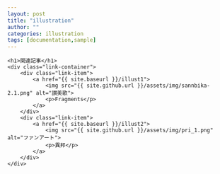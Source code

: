 ```yaml
---
layout: post
title: "illustration"
author: ""
categories: illustration
tags: [documentation,sample]
---
```

<html lang="ja">
<head>
    <meta charset="UTF-8">
    <meta name="viewport" content="width=device-width, initial-scale=1.0">
    <title>ブログリンク集</title>
    <style>
         .link-container {
            display: flex;
            flex-wrap: wrap;
            justify-content: space-around;
        }
        .link-item {
            width: calc(33.33% - 10px); /* 余白を差し引いて計算 */
            margin: 2px;
            text-align: center;
        }
        .post-date {
            display: none;
        }
        .link-item img {
            width: 100%;
            height: 200px; /* 高さを固定 */
            object-fit: cover; /* アスペクト比を維持しつつ、画像の中央を表示 */
            border-radius: 10px;
            transition: transform 0.3s ease; /* ズームのトランジションを設定 */
        }
        .link-item img:hover {
            transform: scale(1.1); /* カーソルを合わせたときに1.1倍にズーム */
        }
        .link-item a {
            text-decoration: none;
            color: #0099e6;
            font-weight: bold;
        }
    </style>
</head>
<body>

    <h1>関連記事</h1>
    <div class="link-container">
        <div class="link-item">
            <a href="{{ site.baseurl }}/illust1">
                <img src="{{ site.github.url }}/assets/img/sannbika-2.1.png" alt="讃美歌">
                <p>Fragments</p>
            </a>
        </div>
        <div class="link-item">
            <a href="{{ site.baseurl }}/illust2">
                <img src="{{ site.github.url }}/assets/img/pri_1.png" alt="ファンアート">
                <p>異邦</p>
            </a>
        </div>
    </div>

</body>
</html>


